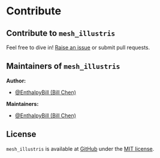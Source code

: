 # Contribute

## Contribute to `mesh_illustris`

Feel free to dive in! [Raise an issue](https://github.com/EnthalpyBill/mesh_illustris/issues/new) or submit pull requests.

## Maintainers of `mesh_illustris`

**Author:** 
- [@EnthalpyBill (Bill Chen)](https://github.com/EnthalpyBill)

**Maintainers:** 
- [@EnthalpyBill (Bill Chen)](https://github.com/EnthalpyBill)

## License

`mesh_illustris` is available at [GitHub](https://github.com/EnthalpyBill/mesh_illustris) under the [MIT license](https://opensource.org/licenses/MIT).